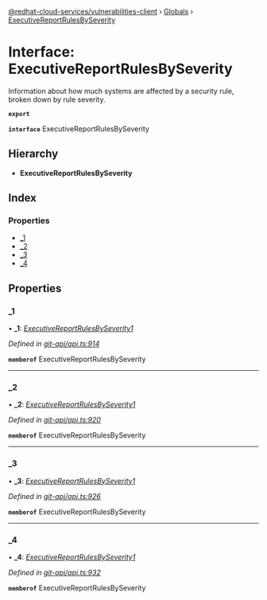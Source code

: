 [@redhat-cloud-services/vulnerabilities-client](../README.md) › [Globals](../globals.md) › [ExecutiveReportRulesBySeverity](executivereportrulesbyseverity.md)

# Interface: ExecutiveReportRulesBySeverity

Information about how much systems are affected by a security rule, broken down by rule severity.

**`export`** 

**`interface`** ExecutiveReportRulesBySeverity

## Hierarchy

* **ExecutiveReportRulesBySeverity**

## Index

### Properties

* [_1](executivereportrulesbyseverity.md#_1)
* [_2](executivereportrulesbyseverity.md#_2)
* [_3](executivereportrulesbyseverity.md#_3)
* [_4](executivereportrulesbyseverity.md#_4)

## Properties

###  _1

• **_1**: *[ExecutiveReportRulesBySeverity1](executivereportrulesbyseverity1.md)*

*Defined in [git-api/api.ts:914](https://github.com/RedHatInsights/javascript-clients/blob/master/packages/vulnerabilities/git-api/api.ts#L914)*

**`memberof`** ExecutiveReportRulesBySeverity

___

###  _2

• **_2**: *[ExecutiveReportRulesBySeverity1](executivereportrulesbyseverity1.md)*

*Defined in [git-api/api.ts:920](https://github.com/RedHatInsights/javascript-clients/blob/master/packages/vulnerabilities/git-api/api.ts#L920)*

**`memberof`** ExecutiveReportRulesBySeverity

___

###  _3

• **_3**: *[ExecutiveReportRulesBySeverity1](executivereportrulesbyseverity1.md)*

*Defined in [git-api/api.ts:926](https://github.com/RedHatInsights/javascript-clients/blob/master/packages/vulnerabilities/git-api/api.ts#L926)*

**`memberof`** ExecutiveReportRulesBySeverity

___

###  _4

• **_4**: *[ExecutiveReportRulesBySeverity1](executivereportrulesbyseverity1.md)*

*Defined in [git-api/api.ts:932](https://github.com/RedHatInsights/javascript-clients/blob/master/packages/vulnerabilities/git-api/api.ts#L932)*

**`memberof`** ExecutiveReportRulesBySeverity
